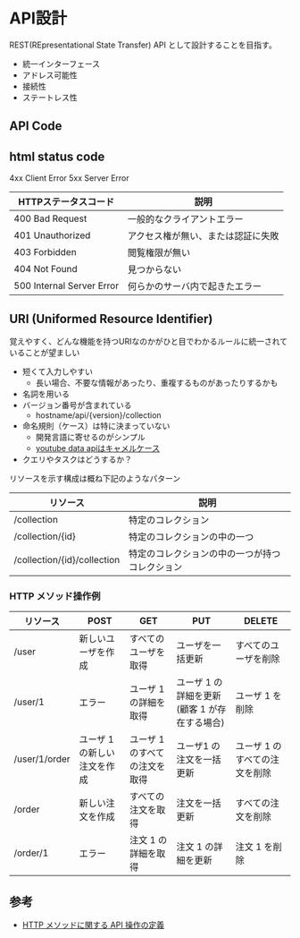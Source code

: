 # API設計
REST(REpresentational State Transfer) API として設計することを目指す。

- 統一インターフェース
- アドレス可能性
- 接続性
- ステートレス性


## API Code

## html status code

4xx Client Error
5xx Server Error


| HTTPステータスコード | 説明 |
| - | - |
| 400 Bad Request | 一般的なクライアントエラー |
| 401 Unauthorized | アクセス権が無い、または認証に失敗 |
| 403 Forbidden | 閲覧権限が無い |
| 404 Not Found | 見つからない |
| 500 Internal Server Error | 何らかのサーバ内で起きたエラー |


## URI (Uniformed Resource Identifier)
覚えやすく、どんな機能を持つURIなのかがひと目でわかるルールに統一されていることが望ましい

- 短くて入力しやすい
    - 長い場合、不要な情報があったり、重複するものがあったりするかも
- 名詞を用いる
- バージョン番号が含まれている
    - hostname/api/{version}/collection
- 命名規則（ケース）は特に決まっていない
    - 開発言語に寄せるのがシンプル
    - [youtube data apiはキャメルケース](https://developers.google.com/youtube/v3/docs?hl=ja)
- クエリやタスクはどうするか？

リソースを示す構成は概ね下記のようなパターン

| リソース                    | 説明                                           |
| --------------------------- | ---------------------------------------------- |
| /collection                 | 特定のコレクション                             |
| /collection/{id}            | 特定のコレクションの中の一つ                   |
| /collection/{id}/collection | 特定のコレクションの中の一つが持つコレクション |


### HTTP メソッド操作例
| リソース      | POST                        | GET                           | PUT                                           | DELETE                        |
| ------------- | --------------------------- | ----------------------------- | --------------------------------------------- | ----------------------------- |
| /user         | 新しいユーザを作成          | すべてのユーザを取得          | ユーザを一括更新                              | すべてのユーザを削除          |
| /user/1       | エラー                      | ユーザ 1 の詳細を取得         | ユーザ 1 の詳細を更新 (顧客 1 が存在する場合) | ユーザ 1 を削除               |
| /user/1/order | ユーザ 1 の新しい注文を作成 | ユーザ 1 のすべての注文を取得 | ユーザ1 の注文を一括更新                      | ユーザ 1 のすべての注文を削除 |
| /order        | 新しい注文を作成            | すべての注文を取得            | 注文を一括更新                                | すべての注文を削除            |
| /order/1      | エラー                      | 注文 1 の詳細を取得           | 注文 1 の詳細を更新                           | 注文 1 を削除                 |

## 参考
- [HTTP メソッドに関する API 操作の定義](https://learn.microsoft.com/ja-jp/azure/architecture/best-practices/api-design#define-api-operations-in-terms-of-http-methods)

